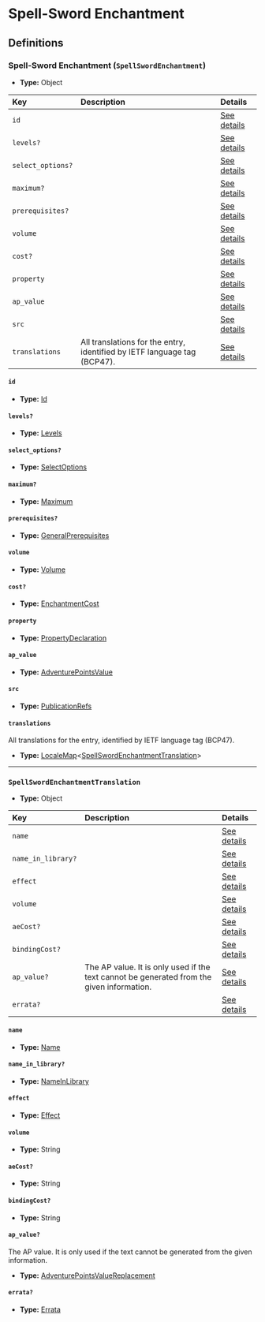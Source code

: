 # Spell-Sword Enchantment

## Definitions

### <a name="SpellSwordEnchantment"></a> Spell-Sword Enchantment (`SpellSwordEnchantment`)

- **Type:** Object

Key | Description | Details
:-- | :-- | :--
`id` |  | <a href="#SpellSwordEnchantment/id">See details</a>
`levels?` |  | <a href="#SpellSwordEnchantment/levels">See details</a>
`select_options?` |  | <a href="#SpellSwordEnchantment/select_options">See details</a>
`maximum?` |  | <a href="#SpellSwordEnchantment/maximum">See details</a>
`prerequisites?` |  | <a href="#SpellSwordEnchantment/prerequisites">See details</a>
`volume` |  | <a href="#SpellSwordEnchantment/volume">See details</a>
`cost?` |  | <a href="#SpellSwordEnchantment/cost">See details</a>
`property` |  | <a href="#SpellSwordEnchantment/property">See details</a>
`ap_value` |  | <a href="#SpellSwordEnchantment/ap_value">See details</a>
`src` |  | <a href="#SpellSwordEnchantment/src">See details</a>
`translations` | All translations for the entry, identified by IETF language tag (BCP47). | <a href="#SpellSwordEnchantment/translations">See details</a>

#### <a name="SpellSwordEnchantment/id"></a> `id`

- **Type:** <a href="#Id">Id</a>

#### <a name="SpellSwordEnchantment/levels"></a> `levels?`

- **Type:** <a href="#Levels">Levels</a>

#### <a name="SpellSwordEnchantment/select_options"></a> `select_options?`

- **Type:** <a href="#SelectOptions">SelectOptions</a>

#### <a name="SpellSwordEnchantment/maximum"></a> `maximum?`

- **Type:** <a href="#Maximum">Maximum</a>

#### <a name="SpellSwordEnchantment/prerequisites"></a> `prerequisites?`

- **Type:** <a href="../_Prerequisite.md#GeneralPrerequisites">GeneralPrerequisites</a>

#### <a name="SpellSwordEnchantment/volume"></a> `volume`

- **Type:** <a href="#Volume">Volume</a>

#### <a name="SpellSwordEnchantment/cost"></a> `cost?`

- **Type:** <a href="#EnchantmentCost">EnchantmentCost</a>

#### <a name="SpellSwordEnchantment/property"></a> `property`

- **Type:** <a href="#PropertyDeclaration">PropertyDeclaration</a>

#### <a name="SpellSwordEnchantment/ap_value"></a> `ap_value`

- **Type:** <a href="#AdventurePointsValue">AdventurePointsValue</a>

#### <a name="SpellSwordEnchantment/src"></a> `src`

- **Type:** <a href="../source/_PublicationRef.md#PublicationRefs">PublicationRefs</a>

#### <a name="SpellSwordEnchantment/translations"></a> `translations`

All translations for the entry, identified by IETF language tag (BCP47).

- **Type:** <a href="../_LocaleMap.md#LocaleMap">LocaleMap</a>&lt;<a href="#SpellSwordEnchantmentTranslation">SpellSwordEnchantmentTranslation</a>&gt;

---

### <a name="SpellSwordEnchantmentTranslation"></a> `SpellSwordEnchantmentTranslation`

- **Type:** Object

Key | Description | Details
:-- | :-- | :--
`name` |  | <a href="#SpellSwordEnchantmentTranslation/name">See details</a>
`name_in_library?` |  | <a href="#SpellSwordEnchantmentTranslation/name_in_library">See details</a>
`effect` |  | <a href="#SpellSwordEnchantmentTranslation/effect">See details</a>
`volume` |  | <a href="#SpellSwordEnchantmentTranslation/volume">See details</a>
`aeCost?` |  | <a href="#SpellSwordEnchantmentTranslation/aeCost">See details</a>
`bindingCost?` |  | <a href="#SpellSwordEnchantmentTranslation/bindingCost">See details</a>
`ap_value?` | The AP value. It is only used if the text cannot be generated from the given information. | <a href="#SpellSwordEnchantmentTranslation/ap_value">See details</a>
`errata?` |  | <a href="#SpellSwordEnchantmentTranslation/errata">See details</a>

#### <a name="SpellSwordEnchantmentTranslation/name"></a> `name`

- **Type:** <a href="#Name">Name</a>

#### <a name="SpellSwordEnchantmentTranslation/name_in_library"></a> `name_in_library?`

- **Type:** <a href="#NameInLibrary">NameInLibrary</a>

#### <a name="SpellSwordEnchantmentTranslation/effect"></a> `effect`

- **Type:** <a href="#Effect">Effect</a>

#### <a name="SpellSwordEnchantmentTranslation/volume"></a> `volume`

- **Type:** String

#### <a name="SpellSwordEnchantmentTranslation/aeCost"></a> `aeCost?`

- **Type:** String

#### <a name="SpellSwordEnchantmentTranslation/bindingCost"></a> `bindingCost?`

- **Type:** String

#### <a name="SpellSwordEnchantmentTranslation/ap_value"></a> `ap_value?`

The AP value. It is only used if the text cannot be generated from the given information.

- **Type:** <a href="#AdventurePointsValueReplacement">AdventurePointsValueReplacement</a>

#### <a name="SpellSwordEnchantmentTranslation/errata"></a> `errata?`

- **Type:** <a href="../source/_Erratum.md#Errata">Errata</a>
